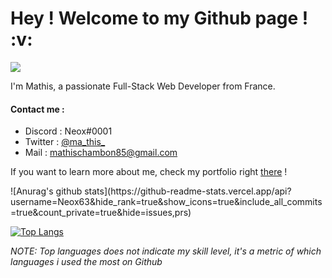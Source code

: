 <h1> Hey ! Welcome to my Github page ! :v:</h1>

![](https://komarev.com/ghpvc/?username=Neox63)

I'm Mathis, a passionate Full-Stack Web Developer from France.

<h4>Contact me : </h4>

- Discord : Neox#0001
- Twitter : <a href="https://twitter.com/ma_this_">@ma_this_</a>
- Mail : <a href="mailto:mathischambon85@gmail.com">mathischambon85@gmail.com</a>

If you want to learn more about me, check my portfolio right <a href="https://mathiis.tk/">there</a> !

<p>
![Anurag's github stats](https://github-readme-stats.vercel.app/api?username=Neox63&hide_rank=true&show_icons=true&include_all_commits=true&count_private=true&hide=issues,prs)

[![Top Langs](https://github-readme-stats.vercel.app/api/top-langs/?username=Neox63)](https://github.com/anuraghazra/github-readme-stats)
</p>

*NOTE: Top languages does not indicate my skill level, it's a metric of which languages i used the most on Github* 
